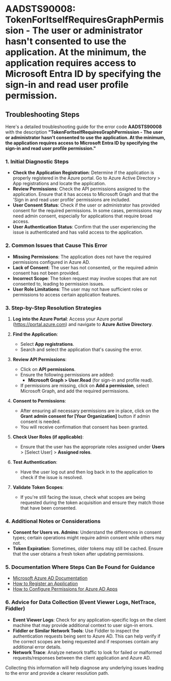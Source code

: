# AADSTS90008: TokenForItselfRequiresGraphPermission - The user or administrator hasn't consented to use the application. At the minimum, the application requires access to Microsoft Entra ID by specifying the sign-in and read user profile permission.


## Troubleshooting Steps
Here's a detailed troubleshooting guide for the error code **AADSTS90008** with the description **"TokenForItselfRequiresGraphPermission - The user or administrator hasn't consented to use the application. At the minimum, the application requires access to Microsoft Entra ID by specifying the sign-in and read user profile permission."**

### 1. Initial Diagnostic Steps
- **Check the Application Registration**: Determine if the application is properly registered in the Azure portal. Go to Azure Active Directory > App registrations and locate the application.
- **Review Permissions**: Check the API permissions assigned to the application. Ensure that it has access to Microsoft Graph and that the 'Sign in and read user profile' permissions are included.
- **User Consent Status**: Check if the user or administrator has provided consent for the required permissions. In some cases, permissions may need admin consent, especially for applications that require broad access.
- **User Authentication Status**: Confirm that the user experiencing the issue is authenticated and has valid access to the application.

### 2. Common Issues that Cause This Error
- **Missing Permissions**: The application does not have the required permissions configured in Azure AD.
- **Lack of Consent**: The user has not consented, or the required admin consent has not been provided.
- **Incorrect Scope**: The token request may involve scopes that are not consented to, leading to permission issues.
- **User Role Limitations**: The user may not have sufficient roles or permissions to access certain application features.

### 3. Step-by-Step Resolution Strategies
1. **Log into the Azure Portal**: Access your Azure portal (https://portal.azure.com) and navigate to **Azure Active Directory**.

2. **Find the Application**:
   - Select **App registrations**.
   - Search and select the application that's causing the error.

3. **Review API Permissions**:
   - Click on **API permissions**.
   - Ensure the following permissions are added:
     - **Microsoft Graph > User.Read** (for sign-in and profile read).
   - If permissions are missing, click on **Add a permission**, select Microsoft Graph, and add the required permissions.

4. **Consent to Permissions**:
   - After ensuring all necessary permissions are in place, click on the **Grant admin consent for [Your Organization]** button if admin consent is needed.
   - You will receive confirmation that consent has been granted.

5. **Check User Roles (if applicable)**:
   - Ensure that the user has the appropriate roles assigned under **Users** > [Select User] > **Assigned roles**.

6. **Test Authentication**:
   - Have the user log out and then log back in to the application to check if the issue is resolved.

7. **Validate Token Scopes**:
   - If you're still facing the issue, check what scopes are being requested during the token acquisition and ensure they match those that have been consented.

### 4. Additional Notes or Considerations
- **Consent for Users vs. Admins**: Understand the differences in consent types; certain operations might require admin consent while others may not.
- **Token Expiration**: Sometimes, older tokens may still be cached. Ensure that the user obtains a fresh token after updating permissions.

### 5. Documentation Where Steps Can Be Found for Guidance
- [Microsoft Azure AD Documentation](https://docs.microsoft.com/en-us/azure/active-directory/)
- [How to Register an Application](https://docs.microsoft.com/en-us/azure/active-directory/develop/quickstart-register-app)
- [How to Configure Permissions for Azure AD Apps](https://docs.microsoft.com/en-us/azure/active-directory/develop/v2-permissions-and-consent)

### 6. Advice for Data Collection (Event Viewer Logs, NetTrace, Fiddler)
- **Event Viewer Logs**: Check for any application-specific logs on the client machine that may provide additional context to user sign-in errors.
- **Fiddler or Similar Network Tools**: Use Fiddler to inspect the authentication requests being sent to Azure AD. This can help verify if the correct scopes are being requested and if responses contain any additional error details.
- **Network Trace**: Analyze network traffic to look for failed or malformed requests/responses between the client application and Azure AD.

Collecting this information will help diagnose any underlying issues leading to the error and provide a clearer resolution path.